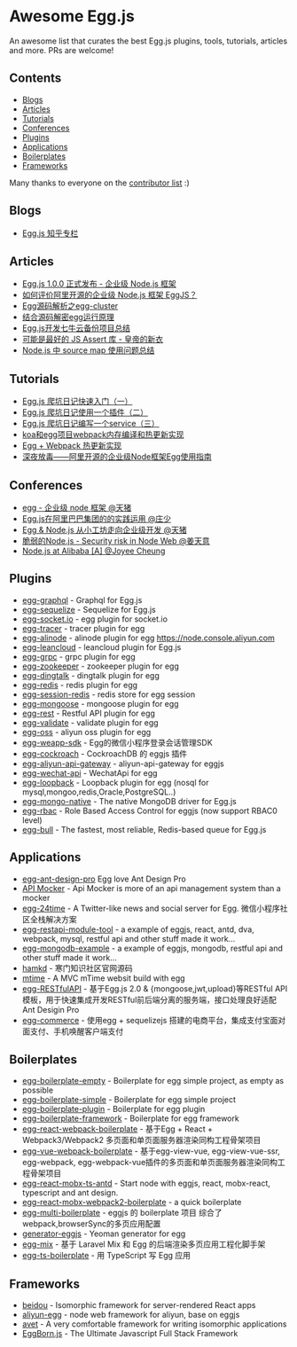 # Awesome Egg.js

An awesome list that curates the best Egg.js plugins, tools, tutorials, articles and more. PRs are welcome!

## Contents

- [Blogs](#blogs)
- [Articles](#articles)
- [Tutorials](#tutorials)
- [Conferences](#conferences)
- [Plugins](#plugins)
- [Applications](#applications)
- [Boilerplates](#boilerplates)
- [Frameworks](#frameworks)

Many thanks to everyone on the [contributor list](https://github.com/eggjs/awesome-egg/graphs/contributors) :)

## Blogs

- [Egg.js 知乎专栏](https://zhuanlan.zhihu.com/eggjs)

## Articles

- [Egg.js 1.0.0 正式发布 - 企业级 Node.js 框架](https://zhuanlan.zhihu.com/p/25860846)
- [如何评价阿里开源的企业级 Node.js 框架 EggJS？](https://www.zhihu.com/question/50526101/answer/144952130)
- [Egg源码解析之egg-cluster](https://cnodejs.org/topic/597445118f0313ff0d08d712)
- [结合源码解密egg运行原理](https://github.com/SunShinewyf/issue-blog/issues/30)
- [Egg.js开发七牛云备份项目总结](https://segmentfault.com/a/1190000010491016)
- [可能是最好的 JS Assert 库 - 皇帝的新衣](https://zhuanlan.zhihu.com/p/25956323)
- [Node.js 中 source map 使用问题总结](https://zhuanlan.zhihu.com/p/26267678)

## Tutorials

- [Egg.js 爬坑日记快速入门（一）](https://zhuanlan.zhihu.com/p/27438662)
- [Egg.js 爬坑日记使用一个插件（二）](https://zhuanlan.zhihu.com/p/27439307)
- [Egg.js 爬坑日记编写一个service（三）](https://zhuanlan.zhihu.com/p/27445997)
- [koa和egg项目webpack内存编译和热更新实现](https://segmentfault.com/a/1190000009377030)
- [Egg + Webpack 热更新实现](https://zhuanlan.zhihu.com/p/29346081)
- [深夜放毒——阿里开源的企业级Node框架Egg使用指南](https://cnodejs.org/topic/580a6a7e541dfb7b50f40a60)

## Conferences

- [egg - 企业级 node 框架 @天猪](https://github.com/atian25/blog/blob/master/assets/files/egg%20-%20JSConf%20China%202016.pdf)
- [Egg.js在阿里巴巴集团的的实践运用 @庄少](https://github.com/Hangzhou-Node-Party/Node-Party/blob/master/2017-08-19/Egg.js%E5%9C%A8%E9%98%BF%E9%87%8C%E5%B7%B4%E5%B7%B4%E9%9B%86%E5%9B%A2%E7%9A%84%E7%9A%84%E5%AE%9E%E8%B7%B5%E8%BF%90%E7%94%A8.pdf)
- [Egg & Node.js 从小工坊走向企业级开发 @天猪](https://github.com/atian25/blog/raw/master/assets/files/Egg%20%26%20Node.js%20%E4%BB%8E%E5%B0%8F%E5%B7%A5%E5%9D%8A%E8%B5%B0%E5%90%91%E4%BC%81%E4%B8%9A%E7%BA%A7%E5%BC%80%E5%8F%91.pdf)
- [脆弱的Node.js - Security risk in Node Web @姜天意](https://github.com/jtyjty99999/share/raw/master/security%20risk%20in%20node%20web.pdf)
- [Node.js at Alibaba [A] @Joyee Cheung](https://www.youtube.com/watch?v=1w-DyxiMU4w&index=17&list=PLfMzBWSH11xa-iNnQG2555lgi4574nZOh)

## Plugins

- [egg-graphql](https://github.com/eggjs/egg-graphql) - Graphql for Egg.js
- [egg-sequelize](https://github.com/eggjs/egg-sequelize) - Sequelize for Egg.js
- [egg-socket.io](https://github.com/eggjs/egg-socket.io) - egg plugin for socket.io
- [egg-tracer](https://github.com/eggjs/egg-tracer) - tracer plugin for egg
- [egg-alinode](https://github.com/eggjs/egg-alinode) - alinode plugin for egg https://node.console.aliyun.com
- [egg-leancloud](https://github.com/eggjs/egg-leancloud) - leancloud plugin for Egg.js
- [egg-grpc](https://github.com/eggjs/egg-grpc) - grpc plugin for egg
- [egg-zookeeper](https://github.com/eggjs/egg-zookeeper) - zookeeper plugin for egg
- [egg-dingtalk](https://github.com/eggjs/egg-dingtalk) - dingtalk plugin for egg
- [egg-redis](https://github.com/eggjs/egg-redis) - redis plugin for egg
- [egg-session-redis](https://github.com/eggjs/egg-session-redis) - redis store for egg session
- [egg-mongoose](https://github.com/eggjs/egg-mongoose) - mongoose plugin for egg
- [egg-rest](https://github.com/eggjs/egg-rest) - Restful API plugin for egg
- [egg-validate](https://github.com/eggjs/egg-validate) - validate plugin for egg
- [egg-oss](https://github.com/eggjs/egg-oss) - aliyun oss plugin for egg
- [egg-weapp-sdk](https://github.com/seasonstar/egg-weapp-sdk) - Egg的微信小程序登录会话管理SDK
- [egg-cockroach](https://github.com/Txiaozhe/egg-cockroach) - CockroachDB 的 eggjs 插件
- [egg-aliyun-api-gateway](https://github.com/thonatos/egg-aliyun-api-gateway) - aliyun-api-gateway for eggjs
- [egg-wechat-api](https://github.com/thonatos/egg-wechat-api) - WechatApi for egg
- [egg-loopback](https://github.com/bqxu/egg-loopback) - Loopback plugin for egg (nosql for mysql,mongoo,redis,Oracle,PostgreSQL..)
- [egg-mongo-native](https://github.com/brickyang/egg-mongo-native) - The native MongoDB driver for Egg.js
- [egg-rbac](https://github.com/lidianhao123/egg-rbac) - Role Based Access Control for eggjs (now support RBAC0 level)
- [egg-bull](https://github.com/brickyang/egg-bull) - The fastest, most reliable, Redis-based queue for Egg.js

## Applications

- [egg-ant-design-pro](https://github.com/eggjs/egg-ant-design-pro) Egg love Ant Design Pro
- [API Mocker](https://github.com/DXY-F2E/api-mocker) - Api Mocker is more of an api management system than a mocker
- [egg-24time](https://github.com/seasonstar/egg-24time) - A Twitter-like news and social server for Egg. 微信小程序社区全栈解决方案
- [egg-restapi-module-tool](https://github.com/fomenyesu/egg-restapi-module-tool) - a example of eggjs, react, antd, dva, webpack, mysql, restful api and other stuff made it work...
- [egg-mongodb-example](https://github.com/fomenyesu/egg-mongodb-example) - a example of eggjs, mongodb, restful api and other stuff made it work...
- [hamkd](https://github.com/malun666/hamkd) - 寒门知识社区官网源码
- [mtime](https://github.com/OrangeXC/mtime) - A MVC mTime websit build with egg
- [egg-RESTfulAPI](https://github.com/icxcat/egg-RESTfulAPI) - 基于Egg.js 2.0 & {mongoose,jwt,upload}等RESTful API 模板，用于快速集成开发RESTful前后端分离的服务端，接口处理良好适配Ant Desigin Pro
- [egg-commerce](https://github.com/sfyr111/egg-commerce) - 使用egg + sequelizejs 搭建的电商平台，集成支付宝面对面支付、手机唤醒客户端支付

## Boilerplates

- [egg-boilerplate-empty](https://github.com/eggjs/egg-boilerplate-empty) - Boilerplate for egg simple project, as empty as possible
- [egg-boilerplate-simple](https://github.com/eggjs/egg-boilerplate-simple) - Boilerplate for egg simple project
- [egg-boilerplate-plugin](https://github.com/eggjs/egg-boilerplate-plugin) - Boilerplate for egg plugin
- [egg-boilerplate-framework](https://github.com/eggjs/egg-boilerplate-framework) - Boilerplate for egg framework
- [egg-react-webpack-boilerplate](https://github.com/hubcarl/egg-react-webpack-boilerplate) - 基于Egg + React + Webpack3/Webpack2 多页面和单页面服务器渲染同构工程骨架项目
- [egg-vue-webpack-boilerplate](https://github.com/hubcarl/egg-vue-webpack-boilerplate) - 基于egg-view-vue, egg-view-vue-ssr, egg-webpack, egg-webpack-vue插件的多页面和单页面服务器渲染同构工程骨架项目
- [egg-react-mobx-ts-antd](https://github.com/tvrcgo/egg-react-mobx-ts-antd) - Start node with eggjs, react, mobx-react, typescript and ant design.
- [egg-react-mobx-webpack2-boilerplate](https://github.com/BoizZ/egg-react-mobx-webpack2-boilerplate) - a quick boilerplate
- [egg-multi-boilerplate](https://github.com/sydeEvans/egg-multi-boilerplate) - eggjs 的 boilerplate 项目 综合了webpack,browserSync的多页应用配置
- [generator-eggjs](https://github.com/thonatos/generator-eggjs) - Yeoman generator for egg
- [egg-mix](https://github.com/sinchang/egg-mix) - 基于 Laravel Mix 和 Egg 的后端渲染多页应用工程化脚手架
- [egg-ts-boilerplate](https://github.com/brickyang/egg-ts-boilerplate) - 用 TypeScript 写 Egg 应用

## Frameworks

- [beidou](https://github.com/alibaba/beidou) - Isomorphic framework for server-rendered React apps
- [aliyun-egg](https://github.com/eggjs/aliyun-egg) - node web framework for aliyun, base on eggjs
- [avet](https://github.com/avetjs/avet) - A very comfortable framework for writing isomorphic applications
- [EggBorn.js](https://github.com/zhennann/egg-born) - The Ultimate Javascript Full Stack Framework
